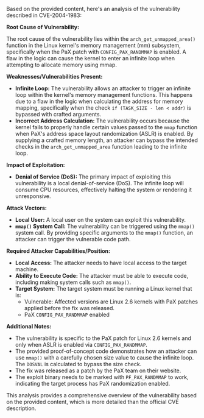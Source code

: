 Based on the provided content, here's an analysis of the vulnerability described in CVE-2004-1983:

**Root Cause of Vulnerability:**

The root cause of the vulnerability lies within the `arch_get_unmapped_area()` function in the Linux kernel's memory management (mm) subsystem, specifically when the PaX patch with `CONFIG_PAX_RANDMMAP` is enabled. A flaw in the logic can cause the kernel to enter an infinite loop when attempting to allocate memory using mmap.

**Weaknesses/Vulnerabilities Present:**

*   **Infinite Loop:** The vulnerability allows an attacker to trigger an infinite loop within the kernel's memory management functions. This happens due to a flaw in the logic when calculating the address for memory mapping, specifically when the check `if (TASK_SIZE - len < addr)` is bypassed with crafted arguments.
*   **Incorrect Address Calculation:** The vulnerability occurs because the kernel fails to properly handle certain values passed to the `mmap` function when PaX's address space layout randomization (ASLR) is enabled. By supplying a crafted memory length, an attacker can bypass the intended checks in the `arch_get_unmapped_area` function leading to the infinite loop.

**Impact of Exploitation:**

*   **Denial of Service (DoS):** The primary impact of exploiting this vulnerability is a local denial-of-service (DoS). The infinite loop will consume CPU resources, effectively halting the system or rendering it unresponsive.

**Attack Vectors:**

*   **Local User:** A local user on the system can exploit this vulnerability.
*   **`mmap()` System Call:** The vulnerability can be triggered using the `mmap()` system call. By providing specific arguments to the `mmap()` function, an attacker can trigger the vulnerable code path.

**Required Attacker Capabilities/Position:**

*   **Local Access:** The attacker needs to have local access to the target machine.
*   **Ability to Execute Code:** The attacker must be able to execute code, including making system calls such as `mmap()`.
*   **Target System:** The target system must be running a Linux kernel that is:
    *   Vulnerable: Affected versions are Linux 2.6 kernels with PaX patches applied before the fix was released.
    *  PaX `CONFIG_PAX_RANDMMAP` enabled

**Additional Notes:**

*   The vulnerability is specific to the PaX patch for Linux 2.6 kernels and only when ASLR is enabled via `CONFIG_PAX_RANDMMAP`.
*   The provided proof-of-concept code demonstrates how an attacker can use `mmap()` with a carefully chosen size value to cause the infinite loop. The `DOSVAL` is calculated to bypass the size check.
*   The fix was released as a patch by the PaX team on their website.
*   The exploit binary needs to be marked with `PF_PAX_RANDMMAP` to work, indicating the target process has PaX randomization enabled.

This analysis provides a comprehensive overview of the vulnerability based on the provided content, which is more detailed than the official CVE description.